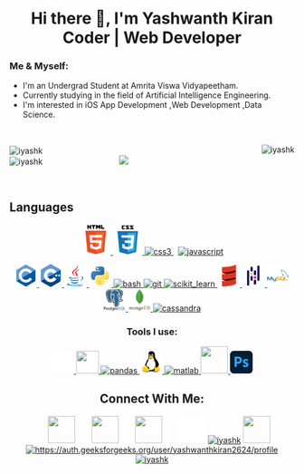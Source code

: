<h1 align = "center"> Hi there 👋, I'm Yashwanth Kiran <br>
    Coder | Web Developer 
</h1>

### Me & Myself:

<ul >
<li> I'm an Undergrad Student at Amrita Viswa Vidyapeetham.</li>
<li> Currently studying in the field of Artificial Intelligence Engineering.
<li> I'm interested in iOS App Development ,Web Development ,Data Science.
</ul>
<br>

<p align = "left" >
<img align="center" src="https://github-readme-stats.vercel.app/api?username=iyashk&show_icons=true" alt="iyashk"/><img align="right" src="https://github-readme-stats.vercel.app/api/top-langs?username=iyashk&show_icons=true&locale=en&layout=compact" alt="iyashk" /> <br>
<img align="center" src="https://github-readme-streak-stats.herokuapp.com/?user=iyashk&" alt="iyashk" />
<img align = "right" src = "https://stories.freepiklabs.com/storage/19001/website-setup-pana-1680.png" width = "310" height="auto"/>
</p>

<!--
<p></p> -->

<!-- <p align="left">
<a href="https://developer.apple.com/swift/" target="_blank" > <img src="https://cdn.cdnlogo.com/logos/s/66/swift.svg" alt="swift" width="40" height="40"/> </a> </p> -->
<!-- swift -->

&nbsp;
&nbsp;
&nbsp;

<h2>Languages</h2>
<p align="center"> 
<a href="https://www.w3.org/html/" target="_blank"> <img src="https://raw.githubusercontent.com/devicons/devicon/master/icons/html5/html5-original-wordmark.svg" alt="html5" width="53" height=auto/> </a> 
<a href="https://www.w3schools.com/css/" target="_blank"> <img src="https://raw.githubusercontent.com/devicons/devicon/master/icons/css3/css3-original-wordmark.svg" alt="css3" width="52" height=auto/> </a>
<a href="https://getbootstrap.com/" target="_blank"> <img src="https://upload.wikimedia.org/wikipedia/commons/b/b2/Bootstrap_logo.svg" alt="css3" width="48" height= auto/> </a> &nbsp;
<a href="https://developer.mozilla.org/en-US/docs/Web/JavaScript" target="_blank" rel="noreferrer"> <img src="https://upload.wikimedia.org/wikipedia/commons/7/73/Javascript-736400_960_720.png" alt="javascript" width="40" height=auto/> </a> 
</p>

<p align="center"> 
<a href="https://www.cprogramming.com/" target="_blank"> <img src="https://raw.githubusercontent.com/devicons/devicon/master/icons/c/c-original.svg"      alt="c" width="40" height="40"/> </a> 
<a href="https://www.w3schools.com/cpp/" target="_blank" rel="noreferrer"> <img src="https://raw.githubusercontent.com/devicons/devicon/master/icons/cplusplus/cplusplus-original.svg" alt="cplusplus" width="40" height="40"/> </a> 
<a href="https://www.java.com" target="_blank"> <img src="https://raw.githubusercontent.com/devicons/devicon/master/icons/java/java-original.svg" alt="java" width="40" height="40"/> </a>
<a href="https://www.python.org" target="_blank"> <img src="https://raw.githubusercontent.com/devicons/devicon/master/icons/python/python-original.svg" alt="python" width="40" height="40"/> </a>
<a href="https://www.gnu.org/software/bash/" target="_blank" rel="noreferrer"> <img src="https://www.vectorlogo.zone/logos/gnu_bash/gnu_bash-icon.svg" alt="bash" width="40" height="40"/> </a> 
<a href="https://git-scm.com/" target="_blank"> <img src="https://www.vectorlogo.zone/logos/git-scm/git-scm-icon.svg" alt="git" width="40" height="40"/> 
<a href="https://scikit-learn.org/" target="_blank"> <img src="https://upload.wikimedia.org/wikipedia/commons/0/05/Scikit_learn_logo_small.svg" alt="scikit_learn" width="40" height="40"/> </a> 
 <a href="https://www.scala-lang.org" target="_blank" rel="noreferrer"> <img src="https://raw.githubusercontent.com/devicons/devicon/master/icons/scala/scala-original.svg" alt="scala" width="40" height="40"/> </a>
<a href="https://pandas.pydata.org/" target="_blank" rel="noreferrer"> <img src="https://raw.githubusercontent.com/devicons/devicon/2ae2a900d2f041da66e950e4d48052658d850630/icons/pandas/pandas-original.svg" alt="pandas" width="40" height="40"/> </a> <a href="https://www.mysql.com/" target="_blank" rel="noreferrer"> <img src="https://raw.githubusercontent.com/devicons/devicon/master/icons/mysql/mysql-original-wordmark.svg" alt="mysql" width="40" height="40"/> </a> <a href="https://www.postgresql.org" target="_blank" rel="noreferrer"> <img src="https://raw.githubusercontent.com/devicons/devicon/master/icons/postgresql/postgresql-original-wordmark.svg" alt="postgresql" width="40" height="40"/> 
<a href="https://www.mongodb.com/" target="_blank" rel="noreferrer"> <img src="https://raw.githubusercontent.com/devicons/devicon/master/icons/mongodb/mongodb-original-wordmark.svg" alt="mongodb" width="40" height="40"/> </a> 
<a href="https://cassandra.apache.org/" target="_blank" rel="noreferrer"> <img src="https://www.vectorlogo.zone/logos/apache_cassandra/apache_cassandra-icon.svg" alt="cassandra" width="40" height="40"/> </a>
</p>

<h3 align="center">Tools I use:</h3>
<p align = "center">
<a href="https://github.com/" target="_blank" rel="noreferrer"> <img src="https://github.com/Aakarsh-B/trying-repos/blob/master/github.svg" alt="pandas" width="40" height="40"/> </a> 
<a href="https://colab.research.google.com/" target="_blank" rel="noreferrer"> <img src="https://upload.wikimedia.org/wikipedia/commons/d/d0/Google_Colaboratory_SVG_Logo.svg" alt="" width="40" height="40"/> </a> 
<a href="https://code.visualstudio.com/" target="_blank" rel="noreferrer"> <img src="https://upload.wikimedia.org/wikipedia/commons/9/9a/Visual_Studio_Code_1.35_icon.svg" alt="pandas" width="40" height="40"/> </a> 
<a href="https://www.linux.org/" target="_blank" rel="noreferrer"> <img src="https://raw.githubusercontent.com/devicons/devicon/master/icons/linux/linux-original.svg" alt="linux" width="40" height="40"/> </a>
<a href="https://www.mathworks.com/" target="_blank" rel="noreferrer"> <img src="https://upload.wikimedia.org/wikipedia/commons/2/21/Matlab_Logo.png" alt="matlab" width="40" height="40"/> </a>
<a href="https://developer.apple.com/xcode/features/" target="_blank" rel="noreferrer"> <img src="https://static.wikia.nocookie.net/logopedia/images/d/da/Icon_512x512_Normal%402xxcode.png/revision/latest/scale-to-width-down/250?cb=20200917151913" alt="" width="48" height="48"/> </a> 
<a href="https://www.photoshop.com/en" target="_blank" rel="noreferrer"> <img src="https://github.com/Aakarsh-B/trying-repos/blob/master/photoshop.png" alt="photoshop" width="40" height="40"/> </a> 
</p>

<div>
 
<h2 align="center"> Connect With Me: </h2> 
<p align="center">
<a style="padding-left:25px;" href="mailto:yashwanthkiran2624@gmail.com"><img height="48" width="48" src="https://camo.githubusercontent.com/a6d8a862aecb6411e963408e9b3c7666ab357cdfecc14a3a13645eb489688cc8/68747470733a2f2f6564656e742e6769746875622e696f2f537570657254696e7949636f6e732f696d616765732f7376672f676d61696c5f6f6c642e737667" /></a>
<a style="padding-left:25px;" href="https://www.instagram.com/_iyashk/"><img height="48" width="48" src="https://camo.githubusercontent.com/c9dacf0f25a1489fdbc6c0d2b41cda58b77fa210a13a886d6f99e027adfbd358/68747470733a2f2f6564656e742e6769746875622e696f2f537570657254696e7949636f6e732f696d616765732f7376672f696e7374616772616d2e737667" /></a>
<a style="padding-left:25px;" href="https://www.linkedin.com/in/iyashk"><img height="48" width="48" src="https://camo.githubusercontent.com/c8a9c5b414cd812ad6a97a46c29af67239ddaeae08c41724ff7d945fb4c047e5/68747470733a2f2f6564656e742e6769746875622e696f2f537570657254696e7949636f6e732f696d616765732f7376672f6c696e6b6564696e2e737667" /></a>
<a style="padding-left:25px;" href="https://twitter.com/iyashk"><img height="48" width="48" src="https://github.com/Aakarsh-B/trying-repos/blob/master/twitter.svg" /></a>
<a href="https://codepen.io/iyashk" target="blank"><img src="https://raw.githubusercontent.com/rahuldkjain/github-profile-readme-generator/master/src/images/icons/Social/codepen.svg" alt="iyashk" height="48" width="48" /></a>
<a href="https://www.hackerrank.com/iyashk"><img height="48" width="48" src="https://raw.githubusercontent.com/rahuldkjain/github-profile-readme-generator/master/src/images/icons/Social/hackerrank.svg" /></a>
<a href="https://auth.geeksforgeeks.org/user/https://auth.geeksforgeeks.org/user/yashwanthkiran2624/profile" target="blank"><img src="https://raw.githubusercontent.com/rahuldkjain/github-profile-readme-generator/master/src/images/icons/Social/geeks-for-geeks.svg" alt="https://auth.geeksforgeeks.org/user/yashwanthkiran2624/profile" height="48" width="48" /></a>
<a href="https://kaggle.com/iyashk" target="blank"><img src="https://raw.githubusercontent.com/rahuldkjain/github-profile-readme-generator/master/src/images/icons/Social/kaggle.svg" alt="iyashk" height="46" width="46" /></a>

<!-- <a href="https://www.leetcode.com/iyashk" target="_blank"><img src="https://raw.githubusercontent.com/rahuldkjain/github-profile-readme-generator/master/src/images/icons/Social/leet-code.svg" alt="iyashk" height="30" width="40" /></a> -->
</p>
</div>
